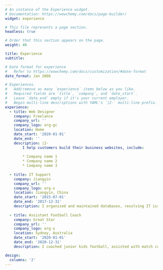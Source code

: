 ```yaml
---
# An instance of the Experience widget.
# Documentation: https://wowchemy.com/docs/page-builder/
widget: experience

# This file represents a page section.
headless: true

# Order that this section appears on the page.
weight: 40

title: Experience
subtitle:

# Date format for experience
#   Refer to https://wowchemy.com/docs/customization/#date-format
date_format: Jan 2006

# Experiences.
#   Add/remove as many `experience` items below as you like.
#   Required fields are `title`, `company`, and `date_start`.
#   Leave `date_end` empty if it's your current employer.
#   Begin multi-line descriptions with YAML's `|2-` multi-line prefix.
experience:
  - title: Web Designer
    company: Freelance
    company_url: ''
    company_logo: org-gc
    location: Home
    date_start: '2020-01-01'
    date_end: ''
    description: |2-
        I help customers build their business websites, include:
        
        * Company name 1
        * Company name 2
        * Company name 3
 
  - title: IT Support
    company: Jiangyin
    company_url: ''
    company_logo: org-x
    location: Jiangyin, China
    date_start: '2015-07-01'
    date_end: '2017-12-31'
    description: I organised and maintained databases, resolving IT issues, monitoring staffs' unusual activities.
 
  - title: Assistant Football Coach
    company: Great Star
    company_url: ''
    company_logo: org-x
    location: Sydney, Australia
    date_start: '2020-01-01'
    date_end: '2020-12-31'
    description: I coached junior kids football, assisted with match coaching and training.

design:
  columns: '2'
---
```

